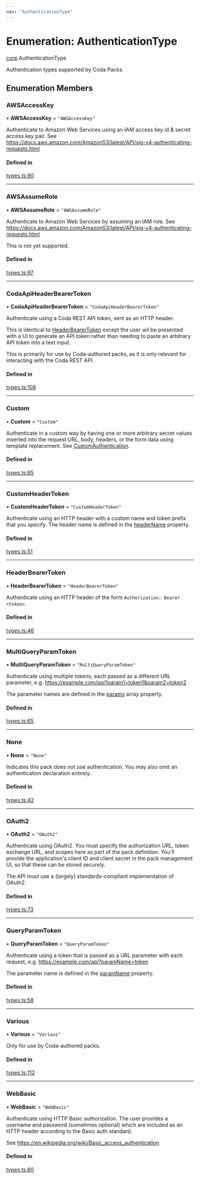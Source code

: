 ```yaml
---
nav: "AuthenticationType"
---
```

# Enumeration: AuthenticationType

[core](../modules/core.md).AuthenticationType

Authentication types supported by Coda Packs.

## Enumeration Members

### AWSAccessKey

• **AWSAccessKey** = ``"AWSAccessKey"``

Authenticate to Amazon Web Services using an IAM access key id & secret access key pair.
See https://docs.aws.amazon.com/AmazonS3/latest/API/sig-v4-authenticating-requests.html

#### Defined in

[types.ts:90](https://github.com/coda/packs-sdk/blob/main/types.ts#L90)

___

### AWSAssumeRole

• **AWSAssumeRole** = ``"AWSAssumeRole"``

Authenticate to Amazon Web Services by assuming an IAM role.
See https://docs.aws.amazon.com/AmazonS3/latest/API/sig-v4-authenticating-requests.html

This is not yet supported.

#### Defined in

[types.ts:97](https://github.com/coda/packs-sdk/blob/main/types.ts#L97)

___

### CodaApiHeaderBearerToken

• **CodaApiHeaderBearerToken** = ``"CodaApiHeaderBearerToken"``

Authenticate using a Coda REST API token, sent as an HTTP header.

This is identical to [HeaderBearerToken](core.AuthenticationType.md#headerbearertoken) except the user wil be presented
with a UI to generate an API token rather than needing to paste an arbitrary API
token into a text input.

This is primarily for use by Coda-authored packs, as it is only relevant for interacting with the
Coda REST API.

#### Defined in

[types.ts:108](https://github.com/coda/packs-sdk/blob/main/types.ts#L108)

___

### Custom

• **Custom** = ``"Custom"``

Authenticate in a custom way by having one or more arbitrary secret values inserted into the request URL, body,
headers, or the form data using template replacement. See [CustomAuthentication](../interfaces/core.CustomAuthentication.md).

#### Defined in

[types.ts:85](https://github.com/coda/packs-sdk/blob/main/types.ts#L85)

___

### CustomHeaderToken

• **CustomHeaderToken** = ``"CustomHeaderToken"``

Authenticate using an HTTP header with a custom name and token prefix that you specify.
The header name is defined in the [headerName](../interfaces/core.CustomHeaderTokenAuthentication.md#headername) property.

#### Defined in

[types.ts:51](https://github.com/coda/packs-sdk/blob/main/types.ts#L51)

___

### HeaderBearerToken

• **HeaderBearerToken** = ``"HeaderBearerToken"``

Authenticate using an HTTP header of the form `Authorization: Bearer <token>`.

#### Defined in

[types.ts:46](https://github.com/coda/packs-sdk/blob/main/types.ts#L46)

___

### MultiQueryParamToken

• **MultiQueryParamToken** = ``"MultiQueryParamToken"``

Authenticate using multiple tokens, each passed as a different URL parameter, e.g.
https://example.com/api?param1=token1&param2=token2

The parameter names are defined in the [params](../interfaces/core.MultiQueryParamTokenAuthentication.md#params) array property.

#### Defined in

[types.ts:65](https://github.com/coda/packs-sdk/blob/main/types.ts#L65)

___

### None

• **None** = ``"None"``

Indicates this pack does not use authentication. You may also omit an authentication declaration entirely.

#### Defined in

[types.ts:42](https://github.com/coda/packs-sdk/blob/main/types.ts#L42)

___

### OAuth2

• **OAuth2** = ``"OAuth2"``

Authenticate using OAuth2. You must specify the authorization URL, token exchange URL, and
scopes here as part of the pack definition. You'll provide the application's client ID and
client secret in the pack management UI, so that these can be stored securely.

The API must use a (largely) standards-compliant implementation of OAuth2.

#### Defined in

[types.ts:73](https://github.com/coda/packs-sdk/blob/main/types.ts#L73)

___

### QueryParamToken

• **QueryParamToken** = ``"QueryParamToken"``

Authenticate using a token that is passed as a URL parameter with each request, e.g.
https://example.com/api?paramName=token

The parameter name is defined in the [paramName](../interfaces/core.QueryParamTokenAuthentication.md#paramname) property.

#### Defined in

[types.ts:58](https://github.com/coda/packs-sdk/blob/main/types.ts#L58)

___

### Various

• **Various** = ``"Various"``

Only for use by Coda-authored packs.

#### Defined in

[types.ts:112](https://github.com/coda/packs-sdk/blob/main/types.ts#L112)

___

### WebBasic

• **WebBasic** = ``"WebBasic"``

Authenticate using HTTP Basic authorization. The user provides a username and password
(sometimes optional) which are included as an HTTP header according to the Basic auth standard.

See https://en.wikipedia.org/wiki/Basic_access_authentication

#### Defined in

[types.ts:80](https://github.com/coda/packs-sdk/blob/main/types.ts#L80)
